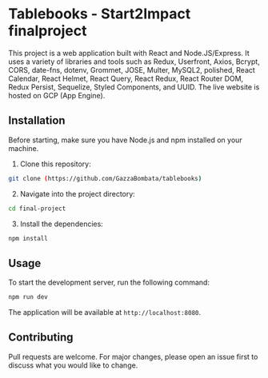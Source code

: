 # Tablebooks - Start2Impact finalproject

This project is a web application built with React and Node.JS/Express. It uses a variety of libraries and tools such as Redux, Userfront, Axios, Bcrypt, CORS, date-fns, dotenv, Grommet, JOSE, Multer, MySQL2, polished, React Calendar, React Helmet, React Query, React Redux, React Router DOM, Redux Persist, Sequelize, Styled Components, and UUID. The live website is hosted on GCP (App Engine).

## Installation

Before starting, make sure you have Node.js and npm installed on your machine.

1. Clone this repository:
```bash
git clone (https://github.com/GazzaBombata/tablebooks)
```

2. Navigate into the project directory:
```bash
cd final-project
```

3. Install the dependencies:
```bash
npm install
```

## Usage

To start the development server, run the following command:

```bash
npm run dev
```

The application will be available at `http://localhost:8080`.


## Contributing

Pull requests are welcome. For major changes, please open an issue first to discuss what you would like to change.

